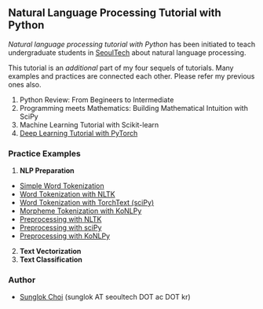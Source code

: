 ## Natural Language Processing Tutorial with Python
_Natural language processing tutorial with Python_ has been initiated to teach undergraduate students in [SeoulTech](https://en.seoultech.ac.kr/) about natural language processing.

This tutorial is an _additional_ part of my four sequels of tutorials. Many examples and practices are connected each other. Please refer my previous ones also.
1. Python Review: From Begineers to Intermediate
2. Programming meets Mathematics: Building Mathematical Intuition with SciPy
3. Machine Learning Tutorial with Scikit-learn
4. [Deep Learning Tutorial with PyTorch](https://github.com/mint-lab/dl_tutorial)


### Practice Examples
1. **NLP Preparation**
  * [Simple Word Tokenization](https://github.com/mint-lab/nlp_tutorial/blob/master/01_token_simple.py)
  * [Word Tokenization with NLTK](https://github.com/mint-lab/nlp_tutorial/blob/master/01_token_nltk.py)
  * [Word Tokenization with TorchText (sciPy)](https://github.com/mint-lab/nlp_tutorial/blob/master/01_token_torchtext.py)
  * [Morpheme Tokenization with KoNLPy](https://github.com/mint-lab/nlp_tutorial/blob/master/01_token_konlpy.py)
  * [Preprocessing with NLTK](https://github.com/mint-lab/nlp_tutorial/blob/master/01_preprocess_nltk.py)
  * [Preprocessing with sciPy](https://github.com/mint-lab/nlp_tutorial/blob/master/01_preprocess_scipy.py)
  * [Preprocessing with KoNLPy](https://github.com/mint-lab/nlp_tutorial/blob/master/01_preprocess_konlpy.py)
2. **Text Vectorization**
3. **Text Classification**


### Author
* [Sunglok Choi](http://mint-lab.github.io/) (sunglok AT seoultech DOT ac DOT kr)
